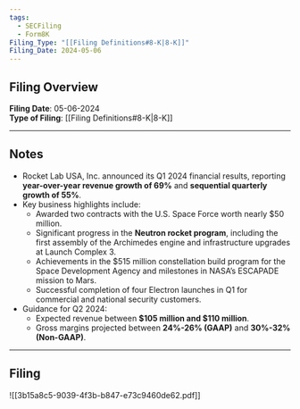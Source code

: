 ```yaml
---
tags:
  - SECFiling
  - Form8K
Filing_Type: "[[Filing Definitions#8-K|8-K]]"
Filing_Date: 2024-05-06  
---
```

## Filing Overview

**Filing Date**: 05-06-2024  
**Type of Filing**: [[Filing Definitions#8-K|8-K]]  

---

## Notes

- Rocket Lab USA, Inc. announced its Q1 2024 financial results, reporting **year-over-year revenue growth of 69%** and **sequential quarterly growth of 55%**.
- Key business highlights include:
  - Awarded two contracts with the U.S. Space Force worth nearly $50 million.
  - Significant progress in the **Neutron rocket program**, including the first assembly of the Archimedes engine and infrastructure upgrades at Launch Complex 3.
  - Achievements in the $515 million constellation build program for the Space Development Agency and milestones in NASA’s ESCAPADE mission to Mars.
  - Successful completion of four Electron launches in Q1 for commercial and national security customers.
- Guidance for Q2 2024:
  - Expected revenue between **$105 million and $110 million**.
  - Gross margins projected between **24%-26% (GAAP)** and **30%-32% (Non-GAAP)**.

---

## Filing

![[3b15a8c5-9039-4f3b-b847-e73c9460de62.pdf]]

